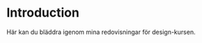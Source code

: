 Introduction
===============================

Här kan du bläddra igenom mina redovisningar för design-kursen.
